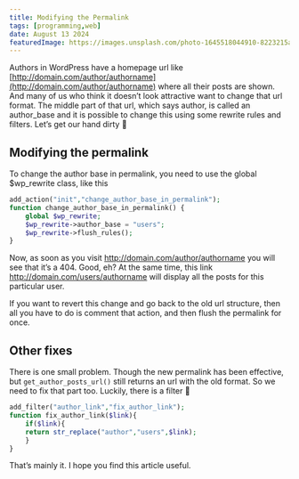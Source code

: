 ```yaml
---
title: Modifying the Permalink
tags: [programming,web]
date: August 13 2024
featuredImage: https://images.unsplash.com/photo-1645518044910-8223215a9909?q=80&w=3870&auto=format&fit=crop&ixlib=rb-4.0.3&ixid=M3wxMjA3fDB8MHxwaG90by1wYWdlfHx8fGVufDB8fHx8fA%3D%3D
---
```


Authors in WordPress have a homepage url like [http://domain.com/author/authorname](http://domain.com/author/authorname) where all their posts are shown. And many of us who think it doesn’t look attractive want to change that url format. The middle part of that url, which says author, is called an author_base and it is possible to change this using some rewrite rules and filters. Let’s get our hand dirty 🙂

## Modifying the permalink
To change the author base in permalink, you need to use the global $wp_rewrite class, like this

```php
add_action("init","change_author_base_in_permalink");
function change_author_base_in_permalink() {
    global $wp_rewrite;
    $wp_rewrite->author_base = "users";
    $wp_rewrite->flush_rules();
}
```

Now, as soon as you visit http://domain.com/author/authorname you will see that it’s a 404. Good, eh? At the same time, this link http://domain.com/users/authorname will display all the posts for this particular user.

If you want to revert this change and go back to the old url structure, then all you have to do is comment that action, and then flush the permalink for once.

## Other fixes
There is one small problem. Though the new permalink has been effective, but `get_author_posts_url()` still returns an url with the old format. So we need to fix that part too. Luckily, there is a filter 🙂

```php
add_filter("author_link","fix_author_link");
function fix_author_link($link){
    if($link){
    return str_replace("author","users",$link);
    }
}
```

That’s mainly it. I hope you find this article useful.